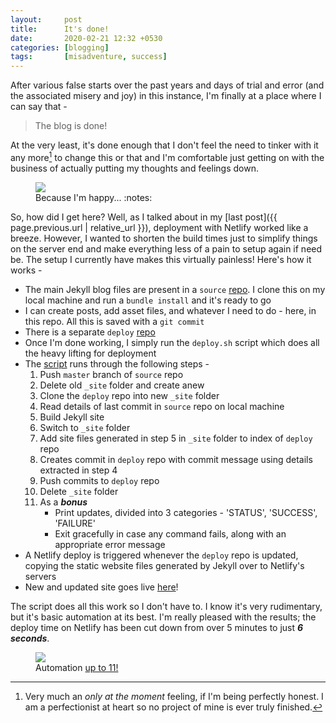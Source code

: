 ```yaml
---
layout:     post
title:      It's done!
date:       2020-02-21 12:32 +0530
categories: [blogging]
tags:       [misadventure, success]
---
```


After various false starts over the past years and days of trial and error (and the associated misery and joy) in this instance, I'm finally at a place where I can say that -

> The blog is done!

At the very least, it's done enough that I don't feel the need to tinker with it any more[^1] to change this or that and I'm comfortable just getting on with the business of actually putting my thoughts and feelings down.

<figure class="align-center">
    <img src="{{ '/assets/img/happy.gif' | relative_url }}">
    <figcaption>Because I'm happy... :notes:</figcaption>
</figure>

So, how did I get here? Well, as I talked about in my [last post]({{ page.previous.url | relative_url }}), deployment with Netlify worked like a breeze. However, I wanted to shorten the build times just to simplify things on the server end and make everything less of a pain to setup again if need be. The setup I currently have makes this virtually painless! Here's how it works -

* The main Jekyll blog files are present in a `source` [repo](https://github.com/divayprakash/random-musings/). I clone this on my local machine and run a `bundle install` and it's ready to go
* I can create posts, add asset files, and whatever I need to do - here, in this repo. All this is saved with a `git commit`
* There is a separate `deploy` [repo](https://github.com/divayprakash/random-musings-deploy/)
* Once I'm done working, I simply run the `deploy.sh` script which does all the heavy lifting for deployment
* The [script](https://github.com/divayprakash/random-musings/blob/master/deploy.sh) runs through the following steps -
    1. Push `master` branch of `source` repo
    2. Delete old `_site` folder and create anew
    3. Clone the `deploy` repo into new `_site` folder
    4. Read details of last commit in `source` repo on local machine
    5. Build Jekyll site
    6. Switch to `_site` folder
    7. Add site files generated in step 5 in `_site` folder to index of `deploy` repo
    8. Creates commit in `deploy` repo with commit message using details extracted in step 4
    9. Push commits to `deploy` repo
    10. Delete `_site` folder
    11. As a ***bonus***
        * Print updates, divided into 3 categories - 'STATUS', 'SUCCESS', 'FAILURE'
        * Exit gracefully in case any command fails, along with an appropriate error message
* A Netlify deploy is triggered whenever the `deploy` repo is updated, copying the static website files generated by Jekyll over to Netlify's servers
* New and updated site goes live [here](https://randommusings.netlify.com/)!

The script does all this work so I don't have to. I know it's very rudimentary, but it's basic automation at its best. I'm really pleased with the results; the deploy time on Netlify has been cut down from over 5 minutes to just ***6 seconds***.

<figure class="align-center">
    <img src="{{ '/assets/img/up-to-eleven.jpg' | relative_url }}">
    <figcaption>Automation <a href="https://en.wikipedia.org/wiki/Up_to_eleven">up to 11!</a></figcaption>
</figure>

[^1]: Very much an *only at the moment* feeling, if I'm being perfectly honest. I am a perfectionist at heart so no project of mine is ever truly finished.
